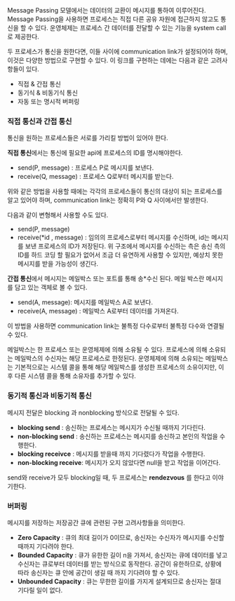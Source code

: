 Message Passing 모델에서는 데이터의 교환이 메시지를 통하여 이루어진다. Message Passing을 사용하면 프로세스는 직접 다른 공유 자원에 접근하지 않고도 통신을 할 수 있다. 운영체제는 프로세스 간 데이터를 전달할 수 있는 기능을 system call로 제공한다.

두 프로세스가 통신을 원한다면, 이들 사이에 communication link가 설정되어야 하며, 이것은 다양한 방법으로 구현할 수 있다. 이 링크를 구현하는 데에는 다음과 같은 고려사항들이 있다.
* 직접 & 간접 통신
* 동기식 & 비동기식 통신
* 자동 또는 명시적 버퍼링

### 직접 통신과 간접 통신
통신을 원하는 프로세스들은 서로를 가리킬 방법이 있어야 한다.

**직접 통신**에서는 통신에 필요한 api에 프로세스의 ID를 명시해야한다.
* send(P, message) : 프로세스 P로 메시지를 보낸다.
* receive(Q, message) : 프로세스 Q로부터 메시지를 받는다.

위와 같은 방법을 사용할 때에는 각각의 프로세스들이 통신의 대상이 되는 프로세스를 알고 있어야 하며, communication link는 정확히 P와 Q 사이에서만 발생한다. 

다음과 같이 변형해서 사용할 수도 있다.
* send(P, message) 
* receive(\*id , message) : 임의의 프로세스로부터 메시지를 수신하며, id는 메시지를 보낸 프로세스의 ID가 저장된다.
위 구조에서 메시지를 수신하는 측은 송신 측의 ID를 하드 코딩 할 필요가 없어서 조금 더 유연하게 사용할 수 있지만, 예상치 못한 메시지를 받을 가능성이 생긴다.

**간접 통신**에서 메시지는 메일박스 또는 포트를 통해 송\*수신 된다. 메일 박스란 메시지를 담고 있는 객체로 볼 수 있다. 
* send(A, message): 메시지를 메일박스 A로 보낸다.
* receive(A, message) : 메일박스 A로부터 데이터를 가져온다.

이 방법을 사용하면 communication link는 불특정 다수로부터 불특정 다수와 연결될 수 있다.

메일박스는 한 프로세스 또는 운영체제에 의해 소유될 수 있다. 프로세스에 의해 소유되는 메일박스의 수신자는 해당 프로세스로 한정된다. 운영체제에 의해 소유되는 메일박스는 기본적으로는 시스템 콜을 통해 해당 메일박스를 생성한 프로세스의 소유이지만, 이후 다른 시스템 콜을 통해 소유자를 추가할 수 있다.

### 동기적 통신과 비동기적 통신

메시지 전달은 blocking 과 nonblocking 방식으로 전달될 수 있다.
* **blocking send** : 송신하는 프로세스는 메시지가 수신될 때까지 기다린다.
* **non-blocking send** : 송신하는 프로세스는 메시지를 송신하고 본인의 작업을 수행한다.
* **blocking receivce** : 메시지를 받을때 까지 기다렸다가 작업을 수행한다.
* **non-blocking receive**: 메시지가 오지 않았다면 null을 받고 작업을 이어간다.

send와 receive가 모두 blocking일 때, 두 프로세스는 **rendezvous** 를 한다고 이야기한다.

### 버퍼링
메시지를 저장하는 저장공간 큐에 관련된 구현 고려사항들을 의미한다.
* **Zero Capacity** : 큐의 최대 길이가 0이므로, 송신자는 수신자가 메시지를 수신할 때까지 기다려야 한다.
* **Bounded Capacity** : 큐가 유한한 길이 n을 가져서, 송신자는 큐에 데이터를 넣고 수신자는 큐로부터 데이터를 받는 방식으로 동작한다. 공간이 유한하므로, 상황에 따라 송신자는 큐 안에 공간이 생길 때 까지 기다려야 할 수 있다.
* **Unbounded Capacity** : 큐는 무한한 길이를 가지게 설계되므로 송신자는 절대 기다릴 일이 없다.
